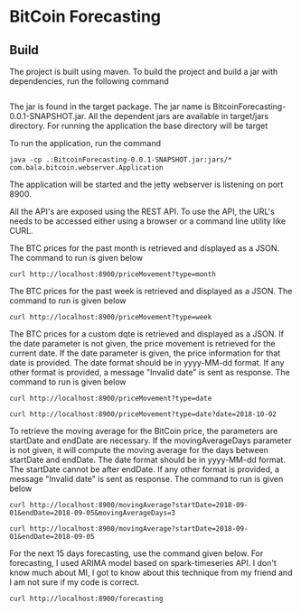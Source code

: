 # BitCoin Forecasting

## Build

The project is built using maven. To build the project and build a jar with dependencies, run the following command

```mvn clean compile package
```
The jar is found in the target package. The jar name is BitcoinForecasting-0.0.1-SNAPSHOT.jar. All the dependent jars are available in target/jars directory. For running the application the base directory will be target

To run the application, run the command 

```
java -cp .:BitcoinForecasting-0.0.1-SNAPSHOT.jar:jars/* com.bala.bitcoin.webserver.Application

```

The application will be started and the jetty webserver is listening on port 8900.

All the API's are exposed using the REST API. To use the API, the URL's needs to be accessed either using a browser or a command line utility like CURL.

The BTC prices for the past month is retrieved and displayed as a JSON. The command to run is given below

```
curl http://localhost:8900/priceMovement?type=month
```

The BTC prices for the past week is retrieved and displayed as a JSON. The command to run is given below

```
curl http://localhost:8900/priceMovement?type=week
```

The BTC prices for a custom dqte is retrieved and displayed as a JSON. If the date parameter is not given, the price movement is retrieved for the current date. If the date parameter is given, the price information for that date is provided. The date format should be in yyyy-MM-dd format. If any other format is provided, a message "Invalid date" is sent as response. The command to run is given below

```
curl http://localhost:8900/priceMovement?type=date

curl http://localhost:8900/priceMovement?type=date?date=2018-10-02
```


To retrieve the moving average for the BitCoin price, the parameters are startDate and endDate are necessary. If the movingAverageDays parameter is not given, it will compute the moving average for the days between startDate and endDate. The date format should be in yyyy-MM-dd format. The startDate cannot be after endDate. If any other format is provided, a message "Invalid date" is sent as response. The command to run is given below

```
curl http://localhost:8900/movingAverage?startDate=2018-09-01&endDate=2018-09-05&movingAverageDays=3

curl http://localhost:8900/movingAverage?startDate=2018-09-01&endDate=2018-09-05
```

For the next 15 days forecasting, use the command given below. For forecasting, I used ARIMA model based on spark-timeseries API. I don't know much about MI, I got to know about this technique from my friend and I am not sure if my code is correct.

```
curl http://localhost:8900/forecasting
```


